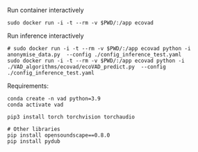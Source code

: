 

Run container interactively
```
sudo docker run -i -t --rm -v $PWD/:/app ecovad
```

Run inference interactively

```
# sudo docker run -i -t --rm -v $PWD/:/app ecovad python -i  anonymise_data.py  --config ./config_inference_test.yaml
sudo docker run -i -t --rm -v $PWD/:/app ecovad python -i  ./VAD_algorithms/ecovad/ecoVAD_predict.py  --config ./config_inference_test.yaml

```

Requirements:

```
conda create -n vad python=3.9
conda activate vad

pip3 install torch torchvision torchaudio

# Other libraries
pip install opensoundscape==0.8.0
pip install pydub


```
